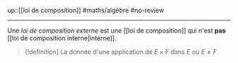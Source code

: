 up::[[loi de composition]]
#maths/algèbre #no-review 

----
Une _loi de composition externe_ est une [[loi de composition]] qui n'est **pas** [[loi de composition interne|interne]].

> [!definition]
> La donnée d'une application de $E \times F$ dans $E$ où $E \neq F$

